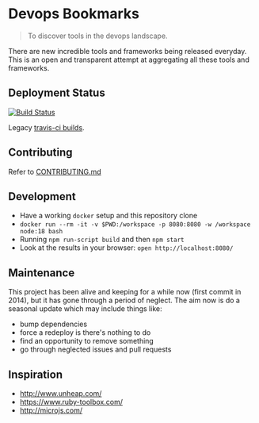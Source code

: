 # Devops Bookmarks

> To discover tools in the devops landscape.

There are new incredible tools and frameworks being released everyday.
This is an open and transparent attempt at aggregating all these tools
and frameworks.

## Deployment Status

[![Build Status][build_image]][build_page]

Legacy [travis-ci builds][legacy_build_page].

[build_image]: https://github.com/devopsbookmarks/devopsbookmarks.com/actions/workflows/continuous-deployment.yaml/badge.svg
[build_page]: https://github.com/devopsbookmarks/devopsbookmarks.com/actions
[legacy_build_page]: https://travis-ci.org/github/devopsbookmarks/devopsbookmarks.com

## Contributing

Refer to [CONTRIBUTING.md][contributing_url]

[contributing_url]: https://github.com/devopsbookmarks/devopsbookmarks.com/blob/master/CONTRIBUTING.md

## Development

* Have a working `docker` setup and this repository clone
* `docker run --rm -it -v $PWD:/workspace -p 8080:8080 -w /workspace node:18 bash`
* Running `npm run-script build` and then `npm start`
* Look at the results in your browser: `open http://localhost:8080/`

## Maintenance

This project has been alive and keeping for a while now (first commit in 2014), but it has gone
through a period of neglect. The aim now is do a seasonal update which may include things like:

* bump dependencies
* force a redeploy is there's nothing to do
* find an opportunity to remove something
* go through neglected issues and pull requests

## Inspiration

* http://www.unheap.com/
* https://www.ruby-toolbox.com/
* http://microjs.com/
